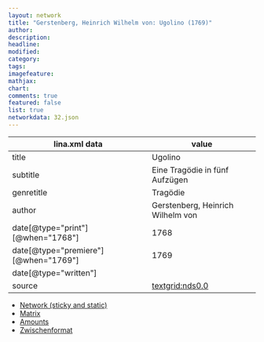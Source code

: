 ```yaml
---
layout: network
title: "Gerstenberg, Heinrich Wilhelm von: Ugolino (1769)"
author:
description:
headline:
modified:
category:
tags:
imagefeature: 
mathjax: 
chart: 
comments: true
featured: false
list: true
networkdata: 32.json
---
```

lina.xml data  | value
------------- | -------------
title|Ugolino
subtitle|Eine Tragödie in fünf Aufzügen
genretitle|Tragödie
author|Gerstenberg, Heinrich Wilhelm von
date[@type="print"][@when="1768"]|1768
date[@type="premiere"][@when="1769"]|1769
date[@type="written"]|
source|[textgrid:nds0.0](https://textgridlab.org/1.0/tgcrud-public/rest/textgrid:nds0.0/data)



* [Network (sticky and static)](/network32)
* [Matrix](/matrix32)
* [Amounts](/amount32)
* [Zwischenformat](/lina32 )
